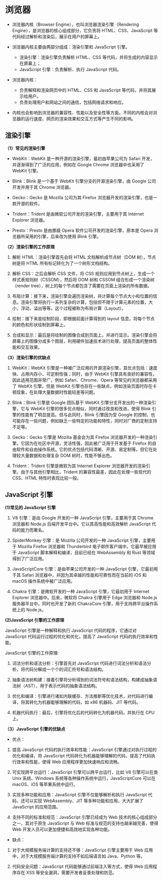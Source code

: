 # 浏览器

- 浏览器内核（Browser Engine），也叫浏览器渲染引擎（Rendering Engine），是浏览器的核心组成部分，它负责将 HTML、CSS、JavaScript 等代码经过解析和渲染后，展示在用户的屏幕上。

- 浏览器内核主要由两部分组成：渲染引擎和 JavaScript 引擎。

  - 渲染引擎：渲染引擎负责解析 HTML、CSS 等代码，并将生成的内容显示在屏幕上；
  - JavaScript 引擎：负责解析、执行 JavaScript 代码。

- 浏览器内核：

  - 负责解释和渲染网页中的 HTML、CSS 和 JavaScript 等代码，并将其展示给用户。
  - 负责处理用户和网站之间的通信，包括网络请求和响应。

- 内核也会影响到浏览器的兼容性、性能以及安全性等方面。不同的内核会对浏览器的运行速度、网页的渲染效果和交互方式等产生不同的影响。

## 渲染引擎

**（1）常见的渲染引擎**

- WebKit：WebKit 是一种开源的渲染引擎，最初由苹果公司为 Safari 开发，并逐渐得到了广泛的应用，例如在 Google Chrome 浏览器中也采用了 WebKit 引擎。

- Blink：Blink 是一个基于 WebKit 引擎分支的开源渲染引擎，由 Google 公司开发并用于其 Chrome 浏览器。

- Gecko：Gecko 是 Mozilla 公司为其 Firefox 浏览器开发的渲染引擎，也是一款开源的软件。

- Trident：Trident 是由微软公司开发的渲染引擎，主要用于其 Internet Explorer 浏览器。

- Presto：Presto 是由挪威 Opera 软件公司开发的渲染引擎，原本是 Opera 浏览器所采用的引擎，后来改为使用 Blink 引擎。

**（2）渲染引擎的工作原理**

1. 解析 HTML：渲染引擎首先会将 HTML 文档解析成节点树（DOM 树），节点树是将 HTML 所有标记转化为了一个树形文档结构。

2. 解析 CSS：之后会解析 CSS 文件，将 CSS 规则应用到节点树上，生成一个样式表规则树（CSSOM），然后将 DOM 树和 CSSOM 组合形成一个渲染树（render tree），树上的每个节点都包含了需要在页面上渲染的所有数据。

3. 布局计算：接下来，渲染引擎会遍历渲染树，并计算每个节点大小和位置的信息。渲染引擎将执行一系列复杂的计算，包括但不限于计算元素的位置，大小，浮动，溢出等等。这个过程被称为布局计算（Layout）。

4. 绘制：接下来是绘制阶段，即根据前面计算得到的 layout 信息，将每个节点的颜色和形状绘制到屏幕上。

5. 合成和显示：最后是将绘制的图像合成到页面上，并进行显示。渲染引擎会将屏幕上的图像分成多个图层，利用硬件加速技术进行处理，提高页面的整体性能和交互效果。

**（3）渲染引擎的优缺点**

1. WebKit：WebKit 引擎是一种被广泛应用的开源渲染引擎，其优点包括：速度快、占用内存小、可定制性强；同时，由于 WebKit 引擎具有良好的兼容性，因此适用范围非常广，例如 Safari、Chrome、Opera 等常见的浏览器都采用了 WebKit 引擎。但是 WebKit 引擎也存在一些缺点，例如渲染页面时存在卡顿现象，在处理大量数据时性能较差等问题。

2. Blink：Blink 引擎是 Google 团队基于 WebKit 引擎分支开发出的一种渲染引擎，它与 WebKit 引擎的很多优点相似，同时通过改良和改进，使得 Blink 引擎的性能有了明显提高。但与此同时，Blink 引擎因为受 Google 的控制，也可能存在一些问题，例如缺乏一些特定的功能和特性，同时对厂商的定制支持不足等。

3. Gecko：Gecko 引擎是 Mozilla 基金会为其 Firefox 浏览器开发的一种渲染引擎。它因为在社区中开源，灵活性强，因此被广泛用于开发基于 Firefox 的自由软件和自由操作系统。它的优点包括代码清晰、开源、易定制等。但它在处理较大量数据和处理复杂 DOM 树时，性能不够出色。

4. Trident：Trident 引擎是微软为其 Internet Explorer 浏览器开发的渲染引擎。由于与其他引擎相比，Trident 的兼容性最差，因此在处理一些现代的 CSS、HTML 特性时表现比较一般。

## JavaScript 引擎

**(1)常见的 JavaScript 引擎**

1. V8 引擎：是由 Google 开发的一种 JavaScript 引擎，主要用于其 Chrome 浏览器和 Node.js 后端开发平台中。它以其高性能和高效解析 JavaScript 代码的能力而著名。

2. SpiderMonkey 引擎：是 Mozilla 公司开发的一种 JavaScript 引擎，主要用于 Mozilla Firefox 浏览器和 Thunderbird 电子邮件客户端中。它最早被应用于 JavaScript 脚本解释和编译，目前已经在 WebAssembly 和 Rust 等领域得到了广泛应用。

3. JavaScriptCore 引擎：是由苹果公司开发的一种 JavaScript 引擎，它最初用于其 Safari 浏览器中，并因为其卓越的性能和可靠性而在当前的 iOS 和 macOS 操作系统中被广泛应用。

4. Chakra 引擎：是微软开发的一种 JavaScript 引擎，它最初用于 Internet Explorer 浏览器中。后来，微软将 Chakra 引擎用于 Edge 浏览器和 Node.js 服务器平台中，同时也开发了新的 ChakraCore 引擎，用于支持跨平台操作系统上的 Node.js。

**(2)JavaScript 引擎的工作原理**

JavaScript 引擎是一种解释和执行 JavaScript 代码的程序，它通过对 JavaScript 代码运行过程的优化和优化，提高了 JavaScript 代码的执行效率和性能。

JavaScript 引擎的工作原理:

1. 词法分析和语法分析：引擎首先对 JavaScript 代码进行词法分析和语法分析，将代码分解成一个个的词汇符号和语法结构。

2. 抽象语法树构建：接着引擎将分析得到的词法符号和语法结构，构建成抽象语法树（AST），用于表示代码的抽象语法结构。

3. 优化和编译：引擎进行诸如内联缓存、方法推断等优化技术，对代码进行编译，将其转化为机器能够理解的代码，如 x86 机器码、JIT 等代码。

4. 机器代码执行：最后，引擎将优化后的代码转化为机器代码，并执行在 CPU 上。

**（3）JavaScript 引擎的优缺点**

- 优点：

1. 提高 JavaScript 代码的执行效率和性能：JavaScript 引擎通过对执行过程的优化和编译，将 JavaScript 代码转化为机器能够理解的代码，提高了代码执行效率和性能，使得 Web 应用程序更加快速响应和流畅。

2. 可实现跨平台运行：JavaScript 引擎可以跨平台运行，比如 V8 引擎可以在类 Unix 系统、Windows 系统等各种操作系统中运行，JavaScriptCore 可以在 macOS、iOS 等苹果系统中运行。

3. 实现多种功能和应用：JavaScript 引擎不仅能够解析和执行 JavaScript 代码，还可以实现 WebAssembly、JIT 等多种功能和应用，大大扩展了 JavaScript 的应用范围。

4. 支持不同的标准和规范：JavaScript 引擎已经成为 Web 技术的核心组成部分之一，其对于原生 JavaScript 与 Web 标准与规范的支持也越来越完善，使得 Web 开发人员可以更加便捷和高效地实现各种功能。

- 缺点：

1. 对于大规模服务端计算的支持还不够：JavaScript 引擎主要用于 Web 应用中，对于大规模服务端计算的支持不如后端语言如 Java、Python 等。

2. 代码安全问题：JavaScript 代码能够通过前端注入等方式，使得 Web 应用程序存在 XSS 等安全漏洞，需要开发者妥善处理和防范。
